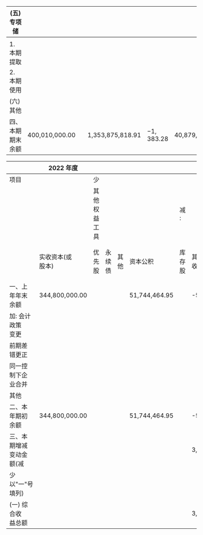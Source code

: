 | (五) 专项储      |                |  |                  |             |               |                |                  |                  |
|--------------|----------------|--|------------------|-------------|---------------|----------------|------------------|------------------|
|              |                |  |                  |             |               |                |                  |                  |
| 1. 本期提取      |                |  |                  |             |               |                |                  |                  |
| 2. 本期使用      |                |  |                  |             |               |                |                  |                  |
| (六) 其他       |                |  |                  |             |               |                |                  |                  |
| 四、本期期末<br>余额 | 400,010,000.00 |  | 1,353,875,818.91 | $-1,383.28$ | 40,879,498.35 | 318,870,006.97 | 2,113,633,940.95 | 2,113,633,940.95 |

|                  | 2022 年度        |             |             |        |               |             |            |             |               |                        |                |        |                |             |                |
|------------------|----------------|-------------|-------------|--------|---------------|-------------|------------|-------------|---------------|------------------------|----------------|--------|----------------|-------------|----------------|
| 项目               |                | 少           |             |        |               |             |            |             |               |                        |                |        |                |             |                |
|                  |                | 其他权益工<br>具  |             |        |               | 减<br>:      |            | 专           |               | $\longrightarrow$<br>般 |                |        |                | 数<br>股      | 所有者权益合         |
|                  | 实收资本(或<br>股本)  | 优<br>先<br>股 | 永<br>续<br>债 | 其<br>他 | 资本公积          | 库<br>存<br>股 | 其他综合<br>收益 | 项<br>储<br>备 | 盈余公积          | 风<br>险<br>准<br>备       | 未分配利润          | 其<br>他 | 小计             | 东<br>权<br>益 | 计              |
| 一、上年年末<br>余额     | 344,800,000.00 |             |             |        | 51,744,464.95 |             | -5,837.52  |             | 12,149,527.90 |                        | 106,146,824.33 |        | 514,834,979.66 |             | 514,834,979.66 |
| 加: 会计政策<br>变更    |                |             |             |        |               |             |            |             |               |                        |                |        |                |             |                |
| 前期差错更正           |                |             |             |        |               |             |            |             |               |                        |                |        |                |             |                |
| 同一控制下企<br>业合并    |                |             |             |        |               |             |            |             |               |                        |                |        |                |             |                |
| 其他               |                |             |             |        |               |             |            |             |               |                        |                |        |                |             |                |
| 二、本年期初<br>余额     | 344,800,000.00 |             |             |        | 51,744,464.95 |             | -5,837.52  |             | 12,149,527.90 |                        | 106,146,824.33 |        | 514,834,979.66 |             | 514,834,979.66 |
| 三、本期增减<br>变动金额(减 |                |             |             |        |               |             | 3,797.90   |             | 11,829,665.92 |                        | 88,225,283.76  |        | 100,058,747.58 |             | 100,058,747.58 |
| 少以"一"号<br>填列)    |                |             |             |        |               |             |            |             |               |                        |                |        |                |             |                |
| (一) 综合收<br>益总额   |                |             |             |        |               |             | 3,797.90   |             |               |                        | 116,605,349.68 |        | 116,609,147.58 |             | 116,609,147.58 |